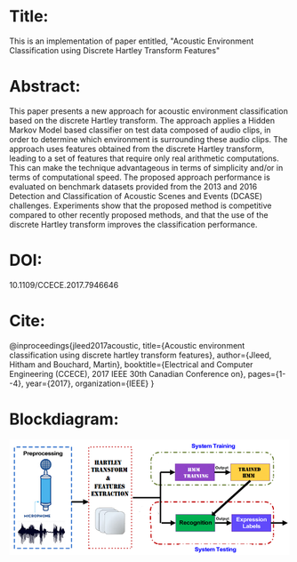 # Title:
This is an implementation of paper entitled, "Acoustic Environment Classification using Discrete Hartley Transform Features"

# Abstract:
This paper presents a new approach for acoustic environment classification based on the discrete Hartley transform. The approach applies a Hidden Markov Model based classifier on test data composed of audio clips, in order to determine which environment is surrounding these audio clips. The approach uses features obtained from the discrete Hartley transform, leading to a set of features that require only real arithmetic computations. This can make the technique advantageous in terms of simplicity and/or in terms of computational speed. The proposed approach performance is evaluated on benchmark datasets provided from the 2013 and 2016 Detection and Classification of Acoustic Scenes and Events (DCASE) challenges. Experiments show that the proposed method is competitive compared to other recently proposed methods, and that the use of the discrete Hartley transform improves the classification performance.

# DOI: 
10.1109/CCECE.2017.7946646

# Cite: 
 @inproceedings{jleed2017acoustic,
   title={Acoustic environment classification using discrete hartley transform features},
   author={Jleed, Hitham and Bouchard, Martin},
   booktitle={Electrical and Computer Engineering (CCECE), 2017 IEEE 30th Canadian Conference on},
   pages={1--4},
   year={2017},
   organization={IEEE}
 }
 
 # Blockdiagram:
 ![alt text](https://github.com/hjleed/Acoustic-Environment-Classification-using-Discrete-Hartley-Transform-Features/blob/master/img/Picture1.png)
